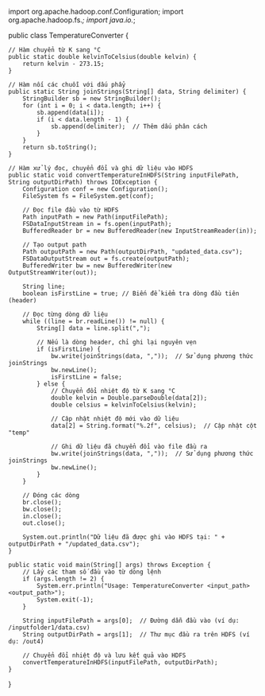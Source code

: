 import org.apache.hadoop.conf.Configuration;
import org.apache.hadoop.fs.*;
import java.io.*;

public class TemperatureConverter {

    // Hàm chuyển từ K sang °C
    public static double kelvinToCelsius(double kelvin) {
        return kelvin - 273.15;
    }

    // Hàm nối các chuỗi với dấu phẩy
    public static String joinStrings(String[] data, String delimiter) {
        StringBuilder sb = new StringBuilder();
        for (int i = 0; i < data.length; i++) {
            sb.append(data[i]);
            if (i < data.length - 1) {
                sb.append(delimiter);  // Thêm dấu phân cách
            }
        }
        return sb.toString();
    }

    // Hàm xử lý đọc, chuyển đổi và ghi dữ liệu vào HDFS
    public static void convertTemperatureInHDFS(String inputFilePath, String outputDirPath) throws IOException {
        Configuration conf = new Configuration();
        FileSystem fs = FileSystem.get(conf);

        // Đọc file đầu vào từ HDFS
        Path inputPath = new Path(inputFilePath);
        FSDataInputStream in = fs.open(inputPath);
        BufferedReader br = new BufferedReader(new InputStreamReader(in));

        // Tạo output path
        Path outputPath = new Path(outputDirPath, "updated_data.csv");
        FSDataOutputStream out = fs.create(outputPath);
        BufferedWriter bw = new BufferedWriter(new OutputStreamWriter(out));

        String line;
        boolean isFirstLine = true; // Biến để kiểm tra dòng đầu tiên (header)
        
        // Đọc từng dòng dữ liệu
        while ((line = br.readLine()) != null) {
            String[] data = line.split(",");

            // Nếu là dòng header, chỉ ghi lại nguyên vẹn
            if (isFirstLine) {
                bw.write(joinStrings(data, ","));  // Sử dụng phương thức joinStrings
                bw.newLine();
                isFirstLine = false;
            } else {
                // Chuyển đổi nhiệt độ từ K sang °C
                double kelvin = Double.parseDouble(data[2]);
                double celsius = kelvinToCelsius(kelvin);

                // Cập nhật nhiệt độ mới vào dữ liệu
                data[2] = String.format("%.2f", celsius);  // Cập nhật cột "temp"

                // Ghi dữ liệu đã chuyển đổi vào file đầu ra
                bw.write(joinStrings(data, ","));  // Sử dụng phương thức joinStrings
                bw.newLine();
            }
        }

        // Đóng các dòng
        br.close();
        bw.close();
        in.close();
        out.close();

        System.out.println("Dữ liệu đã được ghi vào HDFS tại: " + outputDirPath + "/updated_data.csv");
    }

    public static void main(String[] args) throws Exception {
        // Lấy các tham số đầu vào từ dòng lệnh
        if (args.length != 2) {
            System.err.println("Usage: TemperatureConverter <input_path> <output_path>");
            System.exit(-1);
        }

        String inputFilePath = args[0];  // Đường dẫn đầu vào (ví dụ: /inputfolder1/data.csv)
        String outputDirPath = args[1];  // Thư mục đầu ra trên HDFS (ví dụ: /out4)

        // Chuyển đổi nhiệt độ và lưu kết quả vào HDFS
        convertTemperatureInHDFS(inputFilePath, outputDirPath);
    }
}
